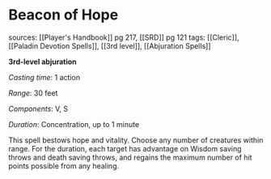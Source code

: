 # Beacon of Hope
sources: [[Player's Handbook]] pg 217, [[SRD]] pg 121
tags: [[Cleric]], [[Paladin Devotion Spells]], [[3rd level]], [[Abjuration Spells]]

**3rd-level abjuration**

*Casting time*: 1 action

*Range*: 30 feet

*Components*: V, S

*Duration*: Concentration, up to 1 minute

This spell bestows hope and vitality. Choose any number of creatures within range. For the duration, each target has advantage on Wisdom saving throws and death saving throws, and regains the maximum number of hit points possible from any healing.
